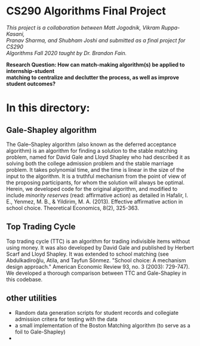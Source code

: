 # CS290 Algorithms Final Project

*This project is a collaboration between Matt Jogodnik, Vikram Ruppa-Kasani,  
Pranav Sharma, and Shubham Joshi and submitted as a final project for CS290  
Algorithms Fall 2020 taught by Dr. Brandon Fain.*

**Research Question: How can match-making algorithm(s) be applied to internship-student  
matching to centralize and declutter the process, as well as improve student outcomes?**

# In this directory:

## Gale-Shapley algorithm
The Gale–Shapley algorithm (also known as the deferred acceptance algorithm) is an algorithm for finding a solution to the stable matching problem, named for David Gale and Lloyd Shapley who had described it as solving both the college admission problem and the stable marriage problem. It takes polynomial time, and the time is linear in the size of the input to the algorithm. It is a truthful mechanism from the point of view of the proposing participants, for whom the solution will always be optimal. Herein, we developed code for the original algorithm, and modified to include *minority reserves* (read: affirmative action) as detailed in Hafalir, I. E., Yenmez, M. B., & Yildirim, M. A. (2013). Effective affirmative action in school choice. Theoretical Economics, 8(2), 325-363.

## Top Trading Cycle
Top trading cycle (TTC) is an algorithm for trading indivisible items without using money. It was also developed by David Gale and published by Herbert Scarf and Lloyd Shapley. It was extended to school matching (see Abdulkadiroğlu, Atila, and Tayfun Sönmez. "School choice: A mechanism design approach." American Economic Review 93, no. 3 (2003): 729-747). We developed a thorough comparison between TTC and Gale-Shapley in this codebase.

## other utilities
- Random data generation scripts for student records and collegiate admission critera for testing with the data
- a small implementation of the Boston Matching algorithm (to serve as a foil to Gale-Shapley)
- 
